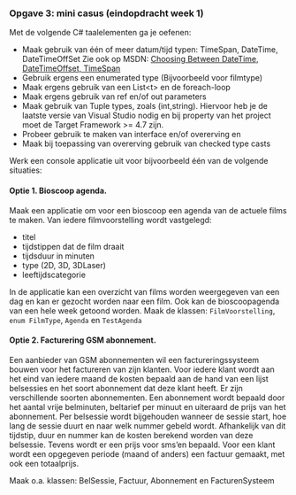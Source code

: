 ### Opgave 3: mini casus (eindopdracht week 1)

Met de volgende C# taalelementen ga je oefenen:
- Maak gebruik van één of meer datum/tijd typen: TimeSpan, DateTime, DateTimeOffSet
Zie ook op MSDN: [Choosing Between DateTime, DateTimeOffset, TimeSpan](https://msdn.microsoft.com/en-us/library/bb384267(v=vs.110).aspx)
- Gebruik ergens een enumerated type (Bijvoorbeeld voor filmtype)
- Maak ergens gebruik van een List\<t\> en de foreach-loop
- Maak ergens gebruik van ref en/of out parameters
- Maak gebruik van Tuple types, zoals (int,string).
Hiervoor heb je de laatste versie van Visual Studio nodig en bij property
van het project moet de Target Framework >= 4.7 zijn.
- Probeer gebruik te maken van interface en/of overerving en
- Maak bij toepassing van overerving gebruik van checked type casts

Werk een console applicatie uit voor bijvoorbeeld één van de volgende situaties:

#### Optie 1. Bioscoop agenda. 
Maak een applicatie om voor een bioscoop een agenda van de actuele films te maken.
Van iedere filmvoorstelling wordt vastgelegd:
- titel
- tijdstippen dat de film draait
- tijdsduur in minuten
- type (2D, 3D, 3DLaser)
- leeftijdscategorie

In de applicatie kan een overzicht van films worden weergegeven van een dag en kan er
gezocht worden naar een film. Ook kan de bioscoopagenda van een hele week getoond worden.
Maak de klassen: `FilmVoorstelling`, `enum FilmType`, `Agenda` en `TestAgenda`

#### Optie 2. Facturering GSM abonnement. 
Een aanbieder van GSM abonnementen wil een factureringssysteem bouwen voor het
factureren van zijn klanten. Voor iedere klant wordt aan het eind van iedere maand
de kosten bepaald aan de hand van een lijst belsessies en het soort abonnement
dat deze klant heeft. Er zijn verschillende soorten abonnementen.
Een abonnement wordt bepaald door het aantal vrije belminuten, beltarief
per minuut en uiteraard de prijs van het abonnement.
Per belsessie wordt bijgehouden wanneer de sessie start, hoe lang de sessie duurt
en naar welk nummer gebeld wordt. Afhankelijk van dit tijdstip, duur en nummer
kan de kosten berekend worden van deze belsessie. Tevens wordt er een prijs
voor sms’en bepaald. Voor een klant wordt een opgegeven periode (maand of anders)
een factuur gemaakt, met ook een totaalprijs. 

Maak o.a. klassen: BelSessie, Factuur, Abonnement en FacturenSysteem

